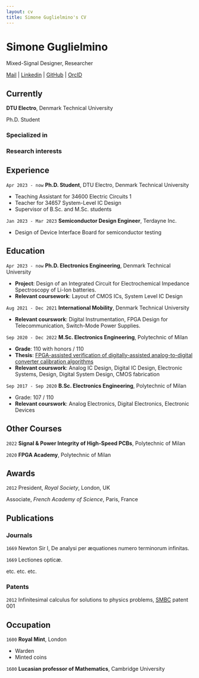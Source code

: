 ```yaml
---
layout: cv
title: Simone Guglielmino's CV
---
```

# Simone Guglielmino
Mixed-Signal Designer, Researcher

<div id="webaddress">
  <a href="mailto:simoneguglielmino.main@gmail.com">Mail</a>
| <a href="https://www.linkedin.com/in/simone-guglielmino">Linkedin</a>
| <a href="https://github.com/SimoneGuglielmino">GitHub</a>
| <a href="https://orcid.org/0009-0007-4410-4521">OrcID</a>
</div>

## Currently

__DTU Electro__, Denmark Technical University 

Ph.D. Student

### Specialized in

### Research interests

## Experience

`Apr 2023 - now`
__Ph.D. Student__, DTU Electro, Denmark Technical University
  - Teaching Assistant for 34600 Electric Circuits 1
  - Teacher for 34657 System-Level IC Design
  - Supervisor of B.Sc. and M.Sc. students

`Jan 2023 - Mar 2023`
__Semiconductor Design Engineer__, Terdayne Inc.
  - Design of Device Interface Board for semiconductor testing

## Education

`Apr 2023 - now`
__Ph.D. Electronics Engineering__, Denmark Technical University
  - __Project__: Design of an Integrated Circuit for Electrochemical Impedance Spectroscopy of Li-Ion batteries.
  - __Relevant coursework__: Layout of CMOS ICs, System Level IC Design

`Aug 2021 - Dec 2021`
__International Mobility__, Denmark Technical University
  - __Relevant courswork__: Digital Instrumentation, FPGA Design for Telecommunication, Switch-Mode Power Supplies.
  
`Sep 2020 - Dec 2022`
__M.Sc. Electronics Engineering__, Polytechnic of Milan
  - __Grade__: 110 with honors / 110
  - __Thesis__: [FPGA-assisted verification of digitally-assisted analog-to-digital converter calibration algorithms](https://hdl.handle.net/10589/196618)
  - __Relevant courswork__: Analog IC Design, Digital IC Design, Electronic Systems, Design, Digital System Design, CMOS fabrication

`Sep 2017 - Sep 2020`
__B.Sc. Electronics Engineering__, Polytechnic of Milan
  - Grade: 107 / 110
  - __Relevant courswork__: Analog Electronics, Digital Electronics, Electronic Devices

## Other Courses

  `2022` __Signal & Power Integrity of High-Speed PCBs__, Polytechnic of Milan

  `2020` __FPGA Academy__, Polytechnic of Milan

## Awards

`2012`
President, *Royal Society*, London, UK

Associate, *French Academy of Science*, Paris, France



## Publications

<!-- A list is also available [online](http://scholar.google.co.uk/citations?user=LTOTl0YAAAAJ) -->

### Journals

`1669`
Newton Sir I, De analysi per æquationes numero terminorum infinitas. 

`1669`
Lectiones opticæ.

etc. etc. etc.

### Patents

`2012`
Infinitesimal calculus for solutions to physics problems, [SMBC](http://www.techdirt.com/articles/20121011/09312820678/if-patents-had-been-around-time-newton.shtml) patent 001


## Occupation

`1600`
__Royal Mint__, London

- Warden
- Minted coins

`1600`
__Lucasian professor of Mathematics__, Cambridge University



<!-- ### Footer

Last updated: May 2013 -->


